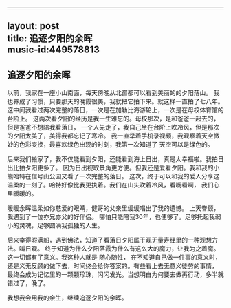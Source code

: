 
---
layout: post  
title: 追逐夕阳的余晖  
music-id:449578813   
---


## 追逐夕阳的余晖

以前，我家在一座小山南面，每天傍晚从北窗都可以看到美丽的的夕阳落山。
我也养成了习惯，只要那天的晚霞很美，我就把它拍下来。就这样一直拍了七八年。
这中间我看过两次完整的落日，一次是在加勒比海游轮上，一次是在母校体育馆的台阶上。
这两次看夕阳的经历是我一生难忘的。母校那次，是和爸爸一起去的，但是爸爸不想陪我看落日，
一个人先走了，我自己坐在台阶上吹冷风，但是那次的夕阳太美了，美得我都忘记了寒冷。
我一直举着手机录视频，我观察着天空微妙的色彩变换，最喜欢绿色出现的时刻，我第一次知道了
天空可以是绿色的。

后来我们搬家了，我不仅能看到夕阳，还能看到海上日出，真是太幸福啦。我拍日出比拍夕阳更多了。
因为日出视取景角更方便。但我还是爱看夕阳。我和我的小熊哈特在信号山公园又看了一次完整的落日。
这次，终于可以和我的爱人分享这温柔的一刻了。哈特好像比我更执着。我们在山头吹着冷风，看啊看啊，
我们心里暖暖的。

暖暖余晖温柔如你慈爱的眼睛，健哥的父亲里缓缓唱出了我的遗憾。 上天眷顾，我遇到了一位亦兄亦父的好伴侣。
哪怕只能陪我30年，也便够了。足够托起我弱小的灵魂，足够圆满我孤独的人生。

后来幸得暇满船，遇到佛法，知道了看落日夕阳属于观无量寿经里的一种观想方法。叫日观。
终于知道为什么夕阳落霞为什么有这么大的魔力，让我为之着魔。这一切都有了意义。我这种人就是 随心随性，
在不知道自己做一件事的意义时，还是义无反顾的做下去，时间终会给你答案的。有些看上去无意义徒劳的事情，
最终会成为记忆里的一颗颗珍珠，闪闪发光。当想明白为何要去做再行动，多半就错过了，晚了。  

我想我会用我的余生，继续追逐夕阳的余晖。
